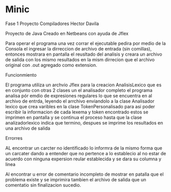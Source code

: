 # Minic
Fase 1 Proyecto Compiladores Hector Davila

Proyecto de Java Creado en Netbeans con ayuda de Jflex

Para operar el programa una vez corrar el ejecutable pedira por medio de la Consola el ingresar la dirreccion de archivo de 
entrada (sin comillas), entonces mostrara en pantalla el reusltado del analisis y creara un archivo de salida con los mismo resultados
en la mism dirrecion que el archivo original con .out agregado como extension.

Funcionmiento

El programa utiliza un archvio Jflex para la creacion AnalisisLexico que es en conjunto con otras 2 clases un el analisador completo
el programa analisa pór emdio de expresiones regulares lo que se encuentra en al archivo de entrda, leyendo el arrchivo enviandolo a la clase Analisador lexico que crea varibles en la clase TokenPersonalisado para asi poder escribir la informacion de cada lexema y token encontrado estos se imprimen en pantalla y se continua el proceso hasta que la clase analizadorlexico indica que termino, despues se imprime los resultados en una archivo de salida


Errorres

AL encontrar un carcter no identificado lo informra de la mismo forma que un carcater dando a entender que no pertence a lo establecio al no estar de acuerdo con ninguna expersion reular establecida y se dara su columna y linea

Al encontrar u error de comentario incompleto de mostrar en patalla que el problema existe y se imprimira tambien el archivo de salida que un comentatio sin finalizacion sucedio.
